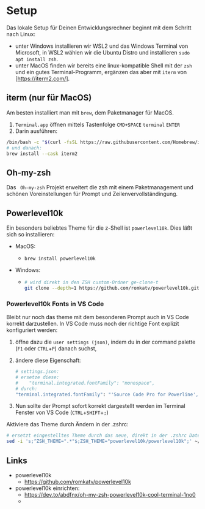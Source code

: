 # Setup

Das lokale Setup für Deinen Entwicklungsrechner beginnt mit dem Schritt nach Linux:

- unter Windows installieren wir WSL2 und das Windows Terminal von Microsoft, in WSL2 wählen wir die Ubuntu Distro und installieren `sudo apt install zsh`.
- unter MacOS finden wir bereits eine linux-kompatible Shell mit der `zsh` und ein gutes Terminal-Programm, ergänzen das aber mit `iterm` von [https://iterm2.com/].


## iterm (nur für MacOS)

Am besten installiert man mit `brew`, dem Paketmanager für MacOS.

1. `Terminal.app` öffnen mittels Tastenfolge `CMD+SPACE` `terminal` `ENTER`
2. Darin ausführen:

````bash
/bin/bash -c "$(curl -fsSL https://raw.githubusercontent.com/Homebrew/install/HEAD/install.sh)"
# und danach:
brew install --cask iterm2
````

## Oh-my-zsh

Das ` Oh-my-zsh` Projekt erweitert die zsh mit einem Paketmanagement und schönen Voreinstellungen für Prompt und Zeilenvervollständingung.

## Powerlevel10k

Ein besonders beliebtes Theme für die z-Shell ist `powerlevel10k`. Dies läßt sich so installieren:

- MacOS:

  - `brew install powerlevel10k`

- Windows:

  - ````bash
    # wird direkt in den ZSH custom-Ordner ge-clone-t
    git clone --depth=1 https://github.com/romkatv/powerlevel10k.git ${ZSH_CUSTOM:-$HOME/.oh-my-zsh/custom}/themes/powerlevel10k
    ````


### Powerlevel10k Fonts in VS Code

Bleibt nur noch das theme mit dem besonderen Prompt auch in VS Code korrekt darzustellen. In VS Code muss noch der richtige Font explizit konfiguriert werden:

1. öffne dazu die `user settings (json)`, indem du in der command palette (`F1` oder `CTRL`+`P`) danach suchst,
1. ändere diese Eigenschaft:

    ````bash
    # settings.json:
    # ersetze diese:
    #    "terminal.integrated.fontFamily": "monospace",
    # durch:
    "terminal.integrated.fontFamily": "'Source Code Pro for Powerline', 'Hack Nerd Font'",
    `````
1. Nun sollte der Prompt sofort korrekt dargestellt werden im Terminal Fenster von VS Code (`CTRL`+`SHIFT`+`;`)

Aktiviere das Theme durch Ändern in der .zshrc:

````bash
# ersetzt eingestelltes Theme durch das neue, direkt in der .zshrc Datei des Benutzers
sed -i 's;^ZSH_THEME=".*"$;ZSH_THEME="powerlevel10k/powerlevel10k";' ~/.zshrc
````

## Links

- powerlevel10k
  - https://github.com/romkatv/powerlevel10k
- powerlevel10k einrichten:
  - <https://dev.to/abdfnx/oh-my-zsh-powerlevel10k-cool-terminal-1no0>
  -

